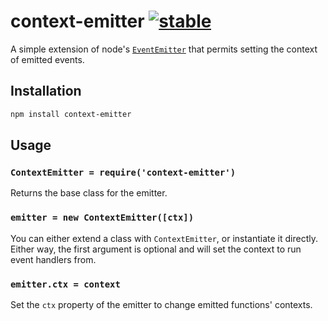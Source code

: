 # context-emitter [![stable](http://hughsk.github.io/stability-badges/dist/stable.svg)](http://github.com/hughsk/stability-badges) #

A simple extension of node's
[`EventEmitter`](http://nodejs.org/api/events.html) that permits setting the
context of emitted events.

## Installation ##

``` bash
npm install context-emitter
```

## Usage ##

### `ContextEmitter = require('context-emitter')` ###

Returns the base class for the emitter.

### `emitter = new ContextEmitter([ctx])` ###

You can either extend a class with `ContextEmitter`, or instantiate it
directly. Either way, the first argument is optional and will set the context
to run event handlers from.

### `emitter.ctx = context` ###

Set the `ctx` property of the emitter to change emitted functions' contexts.
